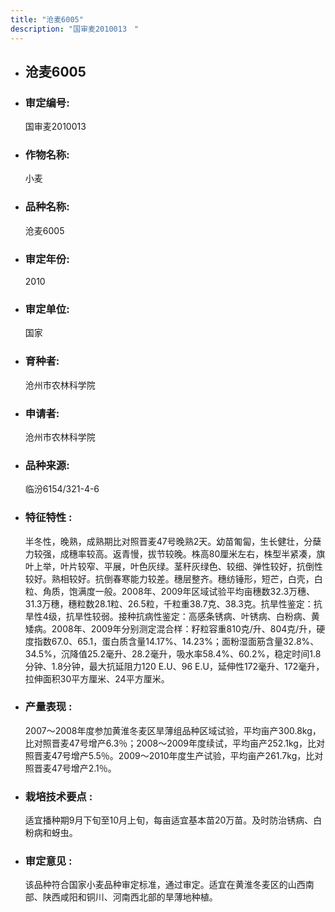 ```yaml
---
title: "沧麦6005"
description: "国审麦2010013　"
---
```

* ## 沧麦6005
* ###  审定编号:  
   国审麦2010013　

*  ### 作物名称:  
   小麦

*   ###  品种名称: 
    沧麦6005

*   ### 审定年份: 
    2010

*   ### 审定单位:  
    国家

*   ### 育种者:  
    沧州市农林科学院

*   ### 申请者:  
    沧州市农林科学院

*   ### 品种来源:  
    临汾6154/321-4-6

*   ### 特征特性 : 
    半冬性，晚熟，成熟期比对照晋麦47号晚熟2天。幼苗匍匐，生长健壮，分蘖力较强，成穗率较高。返青慢，拔节较晚。株高80厘米左右，株型半紧凑，旗叶上举，叶片较窄、平展，叶色灰绿。茎秆灰绿色、较细、弹性较好，抗倒性较好。熟相较好。抗倒春寒能力较差。穗层整齐。穗纺锤形，短芒，白壳，白粒、角质，饱满度一般。2008年、2009年区域试验平均亩穗数32.3万穗、31.3万穗，穗粒数28.1粒、26.5粒，千粒重38.7克、38.3克。抗旱性鉴定：抗旱性4级，抗旱性较弱。接种抗病性鉴定：高感条锈病、叶锈病、白粉病、黄矮病。2008年、2009年分别测定混合样：籽粒容重810克/升、804克/升，硬度指数67.0、65.1，蛋白质含量14.17%、14.23%；面粉湿面筋含量32.8%、34.5%，沉降值25.2毫升、28.2毫升，吸水率58.4%、60.2%，稳定时间1.8分钟、1.8分钟，最大抗延阻力120 E.U、96 E.U，延伸性172毫升、172毫升，拉伸面积30平方厘米、24平方厘米。

*   ### 产量表现 : 
    2007～2008年度参加黄淮冬麦区旱薄组品种区域试验，平均亩产300.8kg，比对照晋麦47号增产6.3％；2008～2009年度续试，平均亩产252.1kg，比对照晋麦47号增产5.5％。2009～2010年度生产试验，平均亩产261.7kg，比对照晋麦47号增产2.1％。

*   ### 栽培技术要点 : 
    适宜播种期9月下旬至10月上旬，每亩适宜基本苗20万苗。及时防治锈病、白粉病和蚜虫。

*   ### 审定意见 : 
    该品种符合国家小麦品种审定标准，通过审定。适宜在黄淮冬麦区的山西南部、陕西咸阳和铜川、河南西北部的旱薄地种植。

